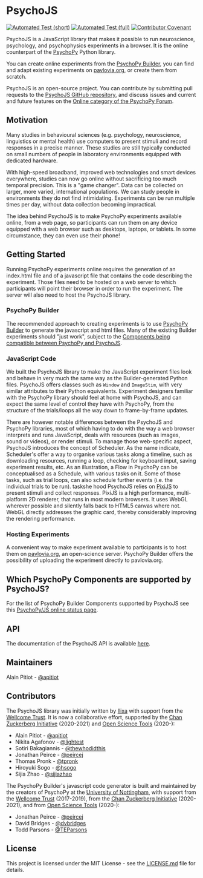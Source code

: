 # PsychoJS

[![Automated Test (short)](https://github.com/psychopy/psychojs/actions/workflows/Automated%20Test%20(short).yml/badge.svg)](https://github.com/psychopy/psychojs/actions/workflows/Automated%20Test%20(short).yml)
[![Automated Test (full)](https://github.com/psychopy/psychojs/actions/workflows/Automated%20Test%20(full).yml/badge.svg)](https://github.com/psychopy/psychojs/actions/workflows/Automated%20Test%20(full).yml)
[![Contributor Covenant](https://img.shields.io/badge/Contributor%20Covenant-v1.4%20adopted-ff69b4.svg)](code-of-conduct.md)

PsychoJS is a JavaScript library that makes it possible to run neuroscience, psychology, and psychophysics experiments in a browser. It is the online counterpart of the [PsychoPy](http://www.psychopy.org/) Python library. 

You can create online experiments from the [PsychoPy Builder](http://www.psychopy.org/builder/builder.html), you can find and adapt existing experiments on [pavlovia.org](https://www.pavlovia.org), or create them from scratch.

PsychoJS is an open-source project. You can contribute by submitting pull requests to the [PsychoJS GitHub repository](https://github.com/psychopy/psychojs), and discuss issues and current and future features on the [Online category of the PsychoPy Forum](https://discourse.psychopy.org/c/online).

## Motivation

Many studies in behavioural sciences (e.g. psychology, neuroscience, linguistics or mental health) use computers to present stimuli and record responses in a precise manner. These studies are still typically conducted on small numbers of people in laboratory environments equipped with dedicated hardware.

With high-speed broadband, improved web technologies and smart devices everywhere, studies can now go online without sacrificing too much temporal precision. This is a "game changer". Data can be collected on larger, more varied, international populations. We can study people in environments they do not find intimidating. Experiments can be run multiple times per day, without data collection becoming impractical.

The idea behind PsychoJS is to make PsychoPy experiments available online, from a web page, so participants can run them on any device equipped with a web browser such as desktops, laptops, or tablets. In some circumstance, they can even use their phone!


## Getting Started

Running PsychoPy experiments online requires the generation of an index.html file and of a javascript file that contains the code describing the experiment. Those files need to be hosted on a web server to which participants will point their browser in order to run the experiment. The server will also need to host the PsychoJS library.

### PsychoPy Builder
The recommended approach to creating experiments is to use [PsychoPy Builder](http://www.psychopy.org/builder/builder.html) to generate the javascript and html files. Many of the existing Builder experiments should "just work", subject to the [Components being compatible between PsychoPy and PsychoJS](https://www.psychopy.org/online/status.html).

### JavaScript Code
We built the PsychoJS library to make the JavaScript experiment files look and behave in very much the same way as the Builder-generated Python files. PsychoJS offers classes such as `Window` and `ImageStim`, with very similar attributes to their Python equivalents. Experiment designers familiar with the PsychoPy library should feel at home with PsychoJS, and can expect the same level of control they have with PsychoPy, from the structure of the trials/loops all the way down to frame-by-frame updates.

There are however notable differences between the PsychoJS and PsychoPy libraries, most of which having to do with the way a web browser interprets and runs JavaScript, deals with resources (such as images, sound or videos), or render stimuli. To manage those web-specific aspect, PsychoJS introduces the concept of Scheduler. As the name indicate, Scheduler's offer a way to organise various tasks along a timeline, such as downloading resources, running a loop, checking for keyboard input, saving experiment results, etc. As an illustration, a Flow in PsychoPy can be conceptualised as a Schedule, with various tasks on it. Some of those tasks, such as trial loops, can also schedule further events (i.e. the individual trials to be run).
taskshe hood PsychoJS relies on [PixiJS](http://www.pixijs.com) to present stimuli and collect responses. PixiJS is a high performance, multi-platform 2D renderer, that runs in most modern browsers. It uses WebGL wherever possible and silently falls back to HTML5 canvas where not. WebGL directly addresses the graphic card, thereby considerably improving the rendering performance.


### Hosting Experiments
A convenient way to make experiment available to participants is to host them on [pavlovia.org](https://www.pavlovia.org), an open-science server. PsychoPy Builder offers the possibility of uploading the experiment directly to pavlovia.org.


## Which PsychoPy Components are supported by PsychoJS?
For the list of PsychoPy Builder Components supported by PsychoJS see this [PsychoPy/JS online status page](https://www.psychopy.org/online/status.html).


## API
The documentation of the PsychoJS API is available [here](https://psychopy.github.io/psychojs/).


## Maintainers

Alain Pitiot - [@apitiot](https://github.com/apitiot)


## Contributors

The PsychoJS library was initially written by [Ilixa](http://www.ilixa.com) with support from the [Wellcome Trust](https://wellcome.ac.uk).
It is now a collaborative effort, supported by the [Chan Zuckerberg Initiative](https://chanzuckerberg.com/) (2020-2021) and [Open Science Tools](https://opensciencetools.org/) (2020-):
- Alain Pitiot - [@apitiot](https://github.com/apitiot)
- Nikita Agafonov - [@lightest](https://github.com/lightest)
- Sotiri Bakagiannis - [@thewhodidthis](https://github.com/thewhodidthis)
- Jonathan Peirce - [@peircej](https://github.com/peircej)
- Thomas Pronk - [@tpronk](https://github.com/tpronk)
- Hiroyuki Sogo - [@hsogo](https://github.com/hsogo)
- Sijia Zhao - [@sijiazhao](https://github.com/sijiazhao)

The PsychoPy Builder's javascript code generator is built and maintained by the creators of PsychoPy at the [University of Nottingham](https://www.nottingham.ac.uk), with support from the [Wellcome Trust](https://wellcome.ac.uk) (2017-2019), from the [Chan Zuckerberg Initiative](https://chanzuckerberg.com/) (2020-2021), and from [Open Science Tools](https://opensciencetools.org/) (2020-):

- Jonathan Peirce - [@peircej](https://github.com/peircej)
- David Bridges - [@dvbridges](https://github.com/dvbridges)
- Todd Parsons - [@TEParsons](https://github.com/TEParsons)


## License

This project is licensed under the MIT License - see the [LICENSE.md](LICENSE.md) file for details.
